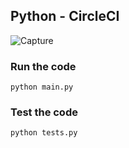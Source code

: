 ## Python - CircleCI

![Capture](https://github.com/SiddharthTyagi119/python-circle-ci/assets/52122171/a4064ef9-a045-42ba-9aac-2a058ec21356)

### Run the code
```
python main.py
```

### Test the code
```
python tests.py
```
